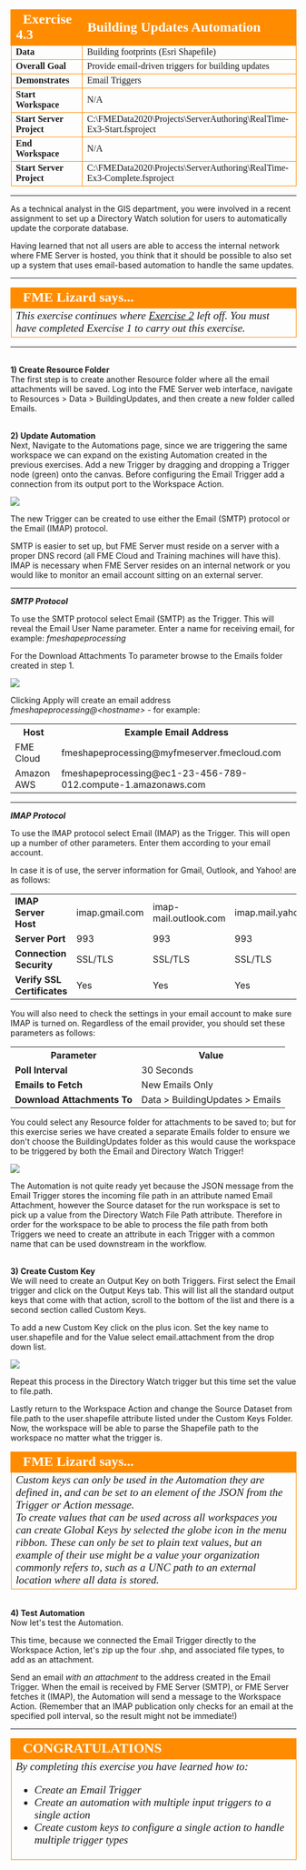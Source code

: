 <!--Instructor Notes-->

<!--Exercise Section-->


<table style="border-spacing: 0px;border-collapse: collapse;font-family:serif">
<tr>
<td width=25% style="vertical-align:middle;background-color:darkorange;border: 2px solid darkorange">
<i class="fa fa-cogs fa-lg fa-pull-left fa-fw" style="color:white;padding-right: 12px;vertical-align:text-top"></i>
<span style="color:white;font-size:x-large;font-weight: bold">Exercise 4.3</span>
</td>
<td style="border: 2px solid darkorange;background-color:darkorange;color:white">
<span style="color:white;font-size:x-large;font-weight: bold">Building Updates Automation</span>
</td>
</tr>

<tr>
<td style="border: 1px solid darkorange; font-weight: bold">Data</td>
<td style="border: 1px solid darkorange">Building footprints (Esri Shapefile)</td>
</tr>

<tr>
<td style="border: 1px solid darkorange; font-weight: bold">Overall Goal</td>
<td style="border: 1px solid darkorange">Provide email-driven triggers for building updates</td>
</tr>

<tr>
<td style="border: 1px solid darkorange; font-weight: bold">Demonstrates</td>
<td style="border: 1px solid darkorange">Email Triggers</td>
</tr>

<tr>
<td style="border: 1px solid darkorange; font-weight: bold">Start Workspace</td>
<td style="border: 1px solid darkorange">N/A</td>
</tr>

<tr>
<td style="border: 1px solid darkorange; font-weight: bold">Start Server Project</td>
<td style="border: 1px solid darkorange">C:\FMEData2020\Projects\ServerAuthoring\RealTime-Ex3-Start.fsproject</td>
</tr>

<tr>
<td style="border: 1px solid darkorange; font-weight: bold">End Workspace</td>
<td style="border: 1px solid darkorange">N/A</td>
</tr>

<tr>
<td style="border: 1px solid darkorange; font-weight: bold">Start Server Project</td>
<td style="border: 1px solid darkorange">C:\FMEData2020\Projects\ServerAuthoring\RealTime-Ex3-Complete.fsproject</td>
</tr>

</table>

---

As a technical analyst in the GIS department, you were involved in a recent assignment to set up a Directory Watch solution for users to automatically update the corporate database.

Having learned that not all users are able to access the internal network where FME Server is hosted, you think that it should be possible to also set up a system that uses email-based automation to handle the same updates.

---

<!--Person X Says Section-->

<table style="border-spacing: 0px">
<tr>
<td style="vertical-align:middle;background-color:darkorange;border: 2px solid darkorange">
<i class="fa fa-quote-left fa-lg fa-pull-left fa-fw" style="color:white;padding-right: 12px;vertical-align:text-top"></i>
<span style="color:white;font-size:x-large;font-weight: bold;font-family:serif">FME Lizard says...</span>
</td>
</tr>

<tr>
<td style="border: 1px solid darkorange">
<span style="font-family:serif; font-style:italic; font-size:larger">
This exercise continues where <a href="https://s3.amazonaws.com/gitbook/Server-Authoring-2019/ServerAuthoring4RealTime/Exercise2.html"> Exercise 2</a> left off. You must have completed Exercise 1 to carry out this exercise.
</td>
</tr>
</table>

---


<br>**1) Create Resource Folder**
<br>The first step is to create another Resource folder where all the email attachments will be saved. Log into the FME Server web interface, navigate to Resources > Data > BuildingUpdates, and then create a new folder called Emails.

<br>**2) Update Automation**
<br>Next, Navigate to the Automations page, since we are triggering the same workspace we can expand on the existing Automation created in the previous exercises. Add a new Trigger by dragging and dropping a Trigger node (green) onto the canvas. Before configuring the Email Trigger add a connection from its output port to the Workspace Action.

![](./Images/Img4.425.Ex3.AddTrigger.png)

The new Trigger can be created to use either the Email (SMTP) protocol or the Email (IMAP) protocol.

SMTP is easier to set up, but FME Server must reside on a server with a proper DNS record (all FME Cloud and Training machines will have this). IMAP is necessary when FME Server resides on an internal network or you would like to monitor an email account sitting on an external server.


---

***SMTP Protocol***

To use the SMTP protocol select Email (SMTP) as the Trigger. This will reveal the Email User Name parameter. Enter a name for receiving email, for example: *fmeshapeprocessing*

For the Download Attachments To parameter browse to the Emails folder created in step 1.

![](./Images/Img4.426.Ex3.CreateSMTPTrigger.png)


Clicking Apply will create an email address *fmeshapeprocessing@&lt;hostname&gt;* - for example:

<table>
<tr><th>Host</th><th>Example Email Address</th></tr>
<tr><td>FME Cloud</td><td>fmeshapeprocessing@myfmeserver.fmecloud.com</td></tr>
<tr><td>Amazon AWS</td><td>fmeshapeprocessing@ec1-23-456-789-012.compute-1.amazonaws.com</td></tr>
</table>


---

***IMAP Protocol***

To use the IMAP protocol select Email (IMAP) as the Trigger. This will open up a number of other parameters. Enter them according to your email account.

In case it is of use, the server information for Gmail, Outlook, and Yahoo! are as follows:

<table style="border: 0px">

<tr>
<td style="font-weight: bold">IMAP Server Host</td>
<td style="">imap.gmail.com</td>
<td style="">imap-mail.outlook.com</td>
<td style="">imap.mail.yahoo.com</td>
</tr>

<tr>
<td style="font-weight: bold">Server Port</td>
<td style="">993</td>
<td style="">993</td>
<td style="">993</td>
</tr>

<tr>
<td style="font-weight: bold">Connection Security</td>
<td style="">SSL/TLS</td>
<td style="">SSL/TLS</td>
<td style="">SSL/TLS</td>
</tr>

<tr>
<td style="font-weight: bold">Verify SSL Certificates</td>
<td style="">Yes</td>
<td style="">Yes</td>
<td style="">Yes</td>
</tr>

</table>

You will also need to check the settings in your email account to make sure IMAP is turned on. Regardless of the email provider, you should set these parameters as follows:

<table style="border: 0px">

<tr>
<th style="font-weight: bold">Parameter</th>
<th style="">Value</th>
</tr>

<tr>
<td style="font-weight: bold">Poll Interval</td>
<td style="">30 Seconds</td>
</tr>

<tr>
<td style="font-weight: bold">Emails to Fetch</td>
<td style="">New Emails Only</td>
</tr>

<tr>
<td style="font-weight: bold">Download Attachments To</td>
<td style=""> Data > BuildingUpdates > Emails</td>
</tr>

</table>


You could select any Resource folder for attachments to be saved to; but for this exercise series we have created a separate Emails folder to ensure we don't choose the BuildingUpdates folder as this would cause the workspace to be triggered by both the Email and Directory Watch Trigger!


![](./Images/Img4.428.Ex3.CompleteAutomation.png)

The Automation is not quite ready yet because the JSON message from the Email Trigger stores the incoming file path in an attribute named Email Attachment, however the Source dataset for the run workspace is set to pick up a value from the Directory Watch File Path attribute. Therefore in order for the workspace to be able to process the file path from both Triggers we need to create an attribute in each Trigger with a common name that can be used downstream in the workflow.

<br>**3) Create Custom Key**
<br>We will need to create an Output Key on both Triggers. First select the Email trigger and click on the Output Keys tab. This will list all the standard output keys that come with that action, scroll to the bottom of the list and there is a second section called Custom Keys.

To add a new Custom Key click on the plus icon. Set the key name to user.shapefile and for the Value select email.attachment from the drop down list.

![](./Images/Img4.427.Ex3.CreateCustomKey.png)

Repeat this process in the Directory Watch trigger but this time set the value to file.path.

Lastly return to the Workspace Action and change the Source Dataset from file.path to the user.shapefile attribute listed under the Custom Keys Folder. Now, the workspace will be able to parse the Shapefile path to the workspace no matter what the trigger is.


<!--Person X Says Section-->

<table style="border-spacing: 0px">
<tr>
<td style="vertical-align:middle;background-color:darkorange;border: 2px solid darkorange">
<i class="fa fa-quote-left fa-lg fa-pull-left fa-fw" style="color:white;padding-right: 12px;vertical-align:text-top"></i>
<span style="color:white;font-size:x-large;font-weight: bold;font-family:serif">FME Lizard says...</span>
</td>
</tr>

<tr>
<td style="border: 1px solid darkorange">
<span style="font-family:serif; font-style:italic; font-size:larger">
Custom keys can only be used in the Automation they are defined in, and can be set to an element of the JSON from the Trigger or Action message.
<br>To create values that can be used across all workspaces you can create Global Keys by selected the globe icon in the menu ribbon. These can only be set to plain text values, but an example of their use might be a value your organization commonly refers to, such as a  UNC path to an external location where all data is stored.
</span>
</td>
</tr>
</table>


<br>**4) Test Automation**
<br>Now let's test the Automation.

This time, because we connected the Email Trigger directly to the Workspace Action, let's zip up the four .shp, and associated file types, to add as an attachment.  

Send an email *with an attachment* to the address created in the Email Trigger. When the email is received by FME Server (SMTP), or FME Server fetches it (IMAP), the Automation will send a message to the Workspace Action. (Remember that an IMAP publication only checks for an email at the specified poll interval, so the result might not be immediate!)


---

<!--Exercise Congratulations Section-->

<table style="border-spacing: 0px">
<tr>
<td style="vertical-align:middle;background-color:darkorange;border: 2px solid darkorange">
<i class="fa fa-thumbs-o-up fa-lg fa-pull-left fa-fw" style="color:white;padding-right: 12px;vertical-align:text-top"></i>
<span style="color:white;font-size:x-large;font-weight: bold;font-family:serif">CONGRATULATIONS</span>
</td>
</tr>

<tr>
<td style="border: 1px solid darkorange">
<span style="font-family:serif; font-style:italic; font-size:larger">
By completing this exercise you have learned how to:
<br>
<ul><li>Create an Email Trigger</li>
<li>Create an automation with multiple input triggers to a single action</li>
<li>Create custom keys to configure a single action to handle multiple trigger types</li></ul>
</span>
</td>
</tr>
</table>
